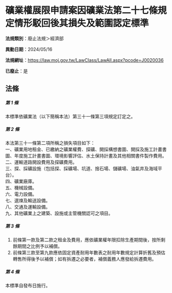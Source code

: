# 礦業權展限申請案因礦業法第二十七條規定情形駁回後其損失及範圍認定標準

**法規類別**：廢止法規＞經濟部

**異動日期**：2024/05/16  

**法規網址**：https://law.moj.gov.tw/LawClass/LawAll.aspx?pcode=J0020036

**已廢止**：是



## 法條
##### 第 1 條
本標準依礦業法（以下簡稱本法）第三十一條第三項規定訂定之。

##### 第 2 條
本法第三十一條第二項所稱之損失項目如下：  
一、礦業用地租金、已繳納之礦業權費、探礦、開採構想書圖、開採及施工計畫書圖、年度施工計畫書圖、環境影響評估、水土保持計畫及其他相關書件製作費用。  
二、運輸道路開設費用及探礦費用。  
三、探、採礦設施（包括探、採礦場、坑道、捨石場、儲礦場、油氣井及海域平台）。  
四、礦業廠庫。  
五、機械設備。  
六、電力設備。  
七、選煉及輸送設備。  
八、交通及運輸設備。  
九、其他礦業上之建築、設施或主管機關認可之項目。  

##### 第 3 條
1. 前條第一款及第二款之租金及費用，應依礦業權年限扣除生產期間後，按所剩餘期間之比例予以補償。
1. 前條第三款至第九款應依固定資產耐用年數表之耐用年數規定計算折舊及預估轉售所得後予以補償；如有拆遷之必要者，補償義務人應發給拆遷費用。

##### 第 4 條
本標準自發布日施行。


